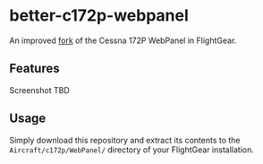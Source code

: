 # better-c172p-webpanel

An improved [fork](https://sourceforge.net/p/flightgear/fgdata/ci/next/tree/Aircraft/c172p/WebPanel/) of the Cessna 172P WebPanel in FlightGear.

## Features

Screenshot TBD

## Usage

Simply download this repository and extract its contents to the `Aircraft/c172p/WebPanel/` directory of your FlightGear installation. 
